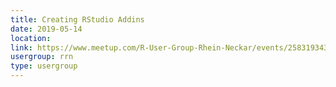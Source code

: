 ```yaml
---
title: Creating RStudio Addins
date: 2019-05-14
location: 
link: https://www.meetup.com/R-User-Group-Rhein-Neckar/events/258319343/
usergroup: rrn
type: usergroup
---
```

